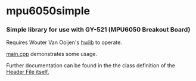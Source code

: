 # mpu6050simple
### Simple library for use with GY-521 (MPU6050 Breakout Board)


Requires Wouter Van Ooijen's [hwlib](https://github.com/wovo/hwlib) to operate. 


[main.cpp](../master/src/main.cpp) demonstrates some usage.

Further documentation can be found in the the class definition of the [Header File itself.](../master/src/main.cpp)
